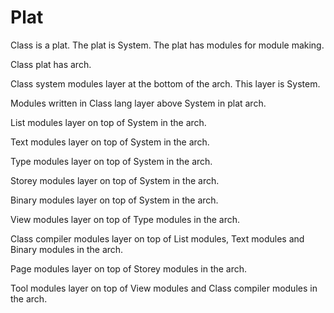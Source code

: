# Plat

Class is a plat.
The plat is System.
The plat has modules for module making.

Class plat has arch.

Class system modules layer at the bottom of the arch.
This layer is System.

Modules written in Class lang layer above System in plat arch.

List modules layer on top of System in the arch.

Text modules layer on top of System in the arch.

Type modules layer on top of System in the arch.

Storey modules layer on top of System in the arch.

Binary modules layer on top of System in the arch.

View modules layer on top of Type modules in the arch.

Class compiler modules layer on top of List modules, Text modules and Binary modules in the arch.

Page modules layer on top of Storey modules in the arch.

Tool modules layer on top of View modules and Class compiler modules in the arch.
